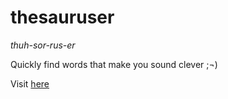 thesauruser
===========

*thuh-sor-rus-er*

Quickly find words that make you sound clever ;¬)

Visit [here](http://thesauruser.calcroft.co/)

